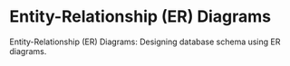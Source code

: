 # Entity-Relationship (ER) Diagrams

Entity-Relationship (ER) Diagrams: Designing database schema using ER diagrams.